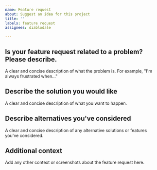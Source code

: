 ```yaml
---
name: Feature request
about: Suggest an idea for this project
title: ''
labels: feature request
assignees: diablodale

---
```


## Is your feature request related to a problem? Please describe.

A clear and concise description of what the problem is. For example, "I'm always frustrated when..."

## Describe the solution you would like

A clear and concise description of what you want to happen.

## Describe alternatives you've considered

A clear and concise description of any alternative solutions or features you've considered.

## Additional context

Add any other context or screenshots about the feature request here.
